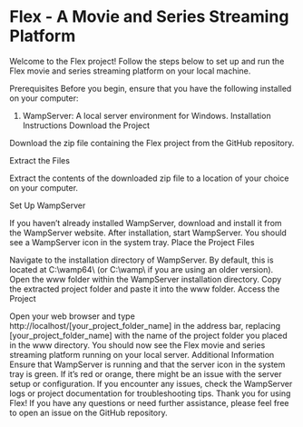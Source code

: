 # Flex - A Movie and Series Streaming Platform

Welcome to the Flex project! Follow the steps below to set up and run the Flex movie and series streaming platform on your local machine.

Prerequisites
Before you begin, ensure that you have the following installed on your computer:

1. WampServer: A local server environment for Windows.
    Installation Instructions
    Download the Project

Download the zip file containing the Flex project from the GitHub repository.

Extract the Files

Extract the contents of the downloaded zip file to a location of your choice on your computer.

Set Up WampServer

If you haven’t already installed WampServer, download and install it from the WampServer website.
After installation, start WampServer. You should see a WampServer icon in the system tray.
Place the Project Files

Navigate to the installation directory of WampServer. By default, this is located at C:\wamp64\ (or C:\wamp\ if you are using an older version).
Open the www folder within the WampServer installation directory.
Copy the extracted project folder and paste it into the www folder.
Access the Project

Open your web browser and type http://localhost/[your_project_folder_name] in the address bar, replacing [your_project_folder_name] with the name of the project folder you placed in the www directory.
You should now see the Flex movie and series streaming platform running on your local server.
Additional Information
Ensure that WampServer is running and that the server icon in the system tray is green. If it’s red or orange, there might be an issue with the server setup or configuration.
If you encounter any issues, check the WampServer logs or project documentation for troubleshooting tips.
Thank you for using Flex! If you have any questions or need further assistance, please feel free to open an issue on the GitHub repository.
